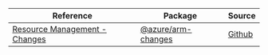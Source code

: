 | Reference | Package | Source |
|---|---|---|
|[Resource Management - Changes](arm-changes-readme.md)|[@azure/arm-changes](https://www.npmjs.com/package/@azure/arm-changes)|[Github](https://github.com/Azure/azure-sdk-for-js/blob/main/sdk/changes/arm-changes)|
